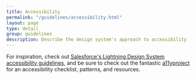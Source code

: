 ```yaml
---
title: Accessibility
permalink: "/guidelines/accessibility.html"
layout: page
type: detail
group: guidelines
description: Describe the design system's approach to accessibility
---
```


For inspiration, check out [Salesforce's Lightning Design System accessibility guidelines](https://www.lightningdesignsystem.com/guidelines/accessibility/), and be sure to check out the fantastic [a11yproject](http://a11yproject.com) for an accessibility checklist, patterns, and resources.
